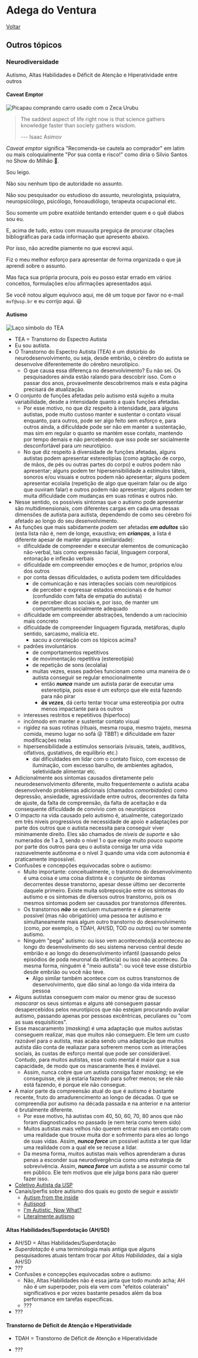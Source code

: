 # Adega do Ventura

[Voltar](README.md)

## Outros tópicos

### Neurodiversidade

Autismo, Altas Habilidades e Déficit de Atenção e Hiperatividade entre outros

#### Caveat Emptor

![Picapau comprando carro usado com o Zeca Urubu](img/picapau.jpeg "Não aceite nada pelo seu valor de face")

> The saddest aspect of life right now is that science gathers knowledge faster than society gathers wisdom.
>
> --- Isaac Asimov

*Caveat emptor* significa "Recomenda-se cautela ao comprador" em latim ou mais coloquialmente "Por sua conta e risco!" como diria o Silvio Santos no Show do Milhão 🌽.

Sou leigo.

Não sou nenhum tipo de autoridade no assunto.

Não sou pesquisador ou estudioso do assunto, neurologista, psiquiatra, neuropsicólogo, psicólogo, fonoaudiólogo, terapeuta ocupacional etc.

Sou somente um pobre exatóide tentando entender quem e o quê diabos sou eu.

E, acima de tudo, estou com muuuuita preguiça de procurar citações bibliográficas para cada informação que apresento abaixo.

Por isso, não acredite piamente no que escrevi aqui.

Fiz o meu melhor esforço para apresentar de forma organizada o que já aprendi sobre o assunto.

Mas faça sua própria procura, pois eu posso estar errado em vários conceitos, formulações e/ou afirmações apresentados aqui.

Se você notou algum equívoco aqui, me dê um toque por favor no e-mail `mvf@usp.br` e eu corrijo aqui. 😃

#### Autismo

![Laço símbolo do TEA](img/autismo.png "Era a peça que faltava")

-   TEA = Transtorno do Espectro Autista
-   Eu sou autista.
-   O Transtorno do Espectro Autista (TEA) é um distúrbio do neurodesenvolvimento, ou seja, desde embrião, o cérebro do autista se desenvolve diferentemente do cérebro neurotípico.
    -   O que causa essa diferença no desenvolvimento? Eu não sei. Os pesquisadores ainda estão ralando para descobrir isso. Com o passar dos anos, provavelmente descobriremos mais e esta página precisará de atualização.
-   O conjunto de funções afetadas pelo autismo está sujeito a muita variabilidade, desde a intensidade quanto a quais funções afetadas.
    -   Por esse motivo, no que diz respeito à intensidade, para alguns autistas, pode muito custoso manter e sustentar o contato visual enquanto, para outros, pode ser algo feito sem esforço e, para outros ainda, a dificuldade pode ser não em manter a sustentação, mas sim em regular o quanto se mantém esse contato, mantendo por tempo demais e não percebendo que isso pode ser socialmente desconfortável para um neurotípico.
    -   No que diz respeito à diversidade de funções afetadas, alguns autistas podem apresentar estereotipias (como agitação de corpo, de mãos, de pés ou outras partes do corpo) e outros podem não apresentar; alguns podem ter hipersensibilidade a estímulos táteis, sonoros e/ou visuais e outros podem não apresentar; alguns podem apresentar ecolalia (repetição de algo que queiram falar ou de algo que ouviram falar) e outros podem não apresentar; alguns podem ter muita dificuldade com mudanças em suas rotinas e outros não.
-   Nesse sentido, os possíveis sintomas que o autismo pode apresentar são multidimensionais, com diferentes cargas em cada uma dessas dimensões de autista para autista, dependendo de como seu cérebro foi afetado ao longo do seu desenvolvimento.
-   As funções que mais sabidamente *podem* ser afetadas ***em adultos*** são (esta lista não é, nem de longe, exaustiva; em ***crianças***, a lista é diferente apesar de manter alguma similaridade):
    -   dificuldade de compreender e executar elementos de comunicação não-verbal, tais como expressão facial, linguagem corporal, entonação e inflexão verbais
    -   dificuldade em compreender emoções e de humor, próprios e/ou dos outros
    -   por conta dessas dificuldades, o autista podem tem dificuldades
        -   de comunicação e nas interações sociais com neurotípicos
        -   de perceber e expressar estados emocionais e de humor (confundido com falta de empatia do autista)
        -   de perceber dicas sociais e, por isso, de manter um comportamento socialmente adequado
    -   dificuldade em compreender abstrações, tendendo a um raciocínio mais concreto
    -   dificuldade de compreender linguagem figurada, metáforas, duplo sentido, sarcasmo, malícia etc.
        -   sacou a correlação com os tópicos acima?
    -   padrões involuntários
        -   de comportamentos repetitivos
        -   de movimentação repetitiva (estereotipia)
        -   de repetição de sons (ecolalia)
        -   muitas vezes, esses padrões funcionam como uma maneira de o autista conseguir se regular emocionalmente
            -   então ***nunca*** mande um autista parar de executar uma estereotipia, pois esse é um esforço que ele está fazendo para não pirar
            -   ***às vezes***, dá certo tentar trocar uma estereotipia por outra menos impactante para os outros
    -   interesses restritos e repetitivos (hiperfoco)
    -   incômodo em manter e sustentar contato visual
    -   rigidez na suas rotinas (rituais, mesma roupa, mesmo trajeto, mesma comida, mesmo lugar no sofá 😜 TBBT) e dificuldade em fazer modificações nelas
    -   hipersensibilidade a estímulos sensoriais (visuais, tateis, auditívos, olfativos, gustativos, de equilíbrio etc.)
        -   daí dificuldades em lidar com o contato físico, com excesso de iluminação, com excesso barulho, de ambientes agitados, seletividade alimentar etc.
-   Adicionalmente aos sintomas causados diretamente pelo neurodesenvolvimento diferente, muito frequentemente o autista acaba desenvolvendo problemas adicionais (chamados *comorbidades*) como depressão, ansiedade, agressividade entre outros, decorrentes da falta de ajuste, da falta de compreensão, da falta de aceitação e da consequente dificuldade de convívio com os neurotípicos
-   O impacto na vida causado pelo autismo é, atualmente, categorizado em três níveis progressivos de necessidade de apoio e adaptações por parte dos outros que o autista necessita para conseguir viver minimamente direito. Eles são chamados de *níveis de suporte* e são numerados de 1 a 3, sendo o nível 1 o que exige muito pouco suporte por parte dos outros para qeu o autista consiga ter uma vida razoavelmente autônoma e o nível 3 quando uma vida com autonomia é praticamente impossível.
-   Confusões e concepções equivocadas sobre o autismo:
    -   Muito importante: conceitualmente, o transtorno do desenvolvimento é uma coisa e uma coisa distinta é o conjunto de sintomas decorrentes desse transtorno, apesar desse último ser decorrente daquele primeiro. Existe muita sobreposição entre os sintomas do autismo e os sintomas de diversos outros transtorno, pois os mesmos sintomas podem ser causados por transtornos diferentes.
    -   Os transtornos ***não*** se excluem mutuamente e é plenamente possível (mas não obrigatório) uma pessoa ter autismo e simultaneamente mais algum outro transtorno do desenvolvimento (como, por exemplo, o TDAH, AH/SD, TOD ou outros) ou ter somente autismo.
    -   Ninguém "pega" autismo: ou isso vem acontecendo/já aconteceu ao longo do desenvolvimento do seu sistema nervoso central desde embrião e ao longo do desenvolvimento infantil (passando pelos episódios de poda neuronal da infância) ou isso não aconteceu. Da mesma forma, ninguém é "meio autista": ou você teve esse distúrbio desde embrião ou você não teve.
        -   Algo similar também acontece com os outros transtornos de desenvolvimento, que dão sinal ao longo da vida inteira da pessoa
-   Alguns autistas conseguem com maior ou menor grau de sucesso *mascarar* os seus sintomas e alguns até conseguem passar desapercebidos pelos neurotípicos que não estejam procurando avaliar autismo, passando apenas por pessoas excêntricas, peculiares ou "com as suas esquisitices".
-   Esse mascaramento (*masking*) é uma adaptação que muitos autistas conseguem realizar, mas que muitos não conseguem. Ele tem um custo razoável para o autista, mas acaba sendo uma adaptação que muitos autista dão conta de realiazar para sofrerem menos com as interações sociais, às custas de esforço mental que pode ser considerável. Contudo, para muitos autistas, esse custo mental é maior que a sua capacidade, de modo que os mascaramente lhes é inviável.
    -   Assim, nunca cobre que um autista consiga fazer *masking*; se ele conseguisse, ele já estaria fazendo para sofrer menos; se ele não está fazendo, é porque ele não consegue.
-   A maior parte da compreensão atual do que é autismo é bastante recente, fruto do amadurencimento ao longo de décadas. O que se compreendia por autismo na década passada e na anterior e na anterior é brutalmente diferente.
    -   Por esse motivo, há autistas com 40, 50, 60, 70, 80 anos que não foram diagnosticados no passado (e nem teria como terem sido)
    -   Muitos autistas mais velhos não querem entrar mais em contato com uma realidade que trouxe muita dor e sofrimento para eles ao longo de suas vidas. Assim, ***nunca force*** um possível autista a ter que lidar uma realidade com a qual ele se recuse a lidar.
    -   Da mesma forma, muitos autistas mais velhos aprenderam a duras penas a esconder sua neurodivergência como uma estrategia de sobrevivência. Assim, ***nunca force*** um autista a se assumir como tal em público. Ele tem motivos que ele julga bons para não querer fazer isso.
-   [Coletivo Autista da USP](https://www.instagram.com/coletivoautista)
-   Canais/perfis sobre autismo dos quais eu gosto de seguir e assistir
    -   [Autism from the inside](https://www.youtube.com/@autismfromtheInside)
    -   [Autispod](https://www.youtube.com/@AutisPod)
    -   [I'm Autistic, Now What?](https://www.youtube.com/@imautisticnowwhat)
    -   [Literalmente autismo](https://www.instagram.com/literalmente_autismo)

#### Altas Habilidades/Superdotação (AH/SD)

-   AH/SD = Altas Habilidades/Superdotação
-   *Superdotação* é uma terminologia mais antiga que alguns pesquisadores atuais tentam trocar por *Altas Habilidades*, daí a sigla AH/SD
-   ???
-   Confusões e concepções equivocadas sobre o autismo:
    -   Não, Altas Habilidades não é essa janta que todo mundo acha; AH não é um superpoder, pois ela vem com "efeitos colaterais" significativos e por vezes bastante pesados além da boa performance em tarefas específicas.
    -   ???
-   ???

#### Transtorno de Déficit de Atenção e Hiperatividade

-   TDAH = Transtorno de Déficit de Atenção e Hiperatividade

-   ???
